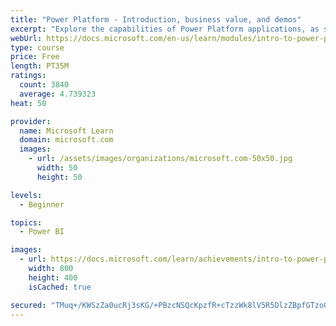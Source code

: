 ```yaml
---
title: "Power Platform - Introduction, business value, and demos"
excerpt: "Explore the capabilities of Power Platform applications, as seen in demonstrations and customer case studies."
webUrl: https://docs.microsoft.com/en-us/learn/modules/intro-to-power-platform-mba/
type: course
price: Free
length: PT35M
ratings:
  count: 3840
  average: 4.739323
heat: 50

provider:
  name: Microsoft Learn
  domain: microsoft.com
  images:
    - url: /assets/images/organizations/microsoft.com-50x50.jpg
      width: 50
      height: 50

levels:
  - Beginner

topics:
  - Power BI

images:
  - url: https://docs.microsoft.com/learn/achievements/intro-to-power-platform-social.png
    width: 800
    height: 400
    isCached: true

secured: "TMuq+/KWSzZa0ucRj3sKG/+PBzcNSQcKpzfR+cTzzWk8lV5R5DlzZBpfGTzoGGHrxg0F1J+zLgOAYBYDh9ugcShUzVhgrQc77ND9crwH7pH8Q9Qsd+PiKyXPcB9Oer6xGnnUYaZVAegNieCxep88GHv6M7vgbLuw0Voc31iBjZk6oNdmxbg0ux/84lGrwAVGHVQK0fUaQ9AST8cCtZSOCEx5aOxfR7Qe6snGj+/BWQq2fjDbxxoTw+K9/fc8zLtzG4McD22ErhNUf2xKA2NUHX5lLP5hlRI2lA2wfuOCLBtpdATZLBpwBs3B5QTx7/UsTddV863ZKvkjSMKDriwBhfXM2EDJ+fXE+hE24ZdNftElZReBrvmCNXn0mNm2vN5CWFqwHVenT22o1v/oOcNfiBqXYjSQZVbSPOqvtVyJ7qY=;lkCb0xgbx99MY1FMmlqB2A=="
---
```


